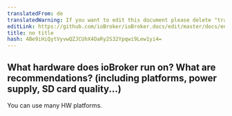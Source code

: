 ```yaml
---
translatedFrom: de
translatedWarning: If you want to edit this document please delete "translatedFrom" field, elsewise this document will be translated automatically again
editLink: https://github.com/ioBroker/ioBroker.docs/edit/master/docs/en/faq/_010_general/020_hardware.md
title: no title
hash: 4Be9iHiQytVyvwQZJCUhX4OaRy2S32Ypqwi9Lew1yi4=
---
```

## What hardware does ioBroker run on? What are recommendations? (including platforms, power supply, SD card quality...)
You can use many HW platforms.